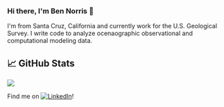### Hi there, I'm Ben Norris 👋

I'm from Santa Cruz, California and currently work for the U.S. Geological Survey. I write code to analyze ocenaographic observational and computational modeling data. 


## &#x1f4c8; GitHub Stats
<a href="https://github.com/bknorris/bknorris">
  <img align="center" src="https://github-readme-stats.vercel.app/api/top-langs/?username=bknorris&hide=java,html,tex&title_color=ffffff&text_color=c9cacc&icon_color=2bbc8a&bg_color=1d1f21&langs_count=3" />
</a>


Find me on [![LinkedIn][1.2]][1]!

<!-- Icons -->

[1.2]: https://raw.githubusercontent.com/MartinHeinz/MartinHeinz/master/linkedin-3-16.png (LinkedIn icon without padding)

<!-- Links to your social media accounts -->

[1]: https://www.linkedin.com/in/heinz-martin/

